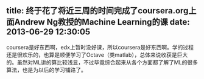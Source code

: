 title: 终于花了将近三周的时间完成了coursera.org上面Andrew Ng教授的Machine Learning的课
date: 2013-06-29 12:30:05
---

coursera是好东西啊，edx上暂时没好课，所以coursera是好东西啊。学的过程还是很欢乐的，也算是顺便学习了Octave（类matlab），总体来说收获是巨大的。虽然对ML讲的算比较浅显，不过毕竟综合起来从各个方面都了解了ML的很多算法，也是为以后的学习铺路了。